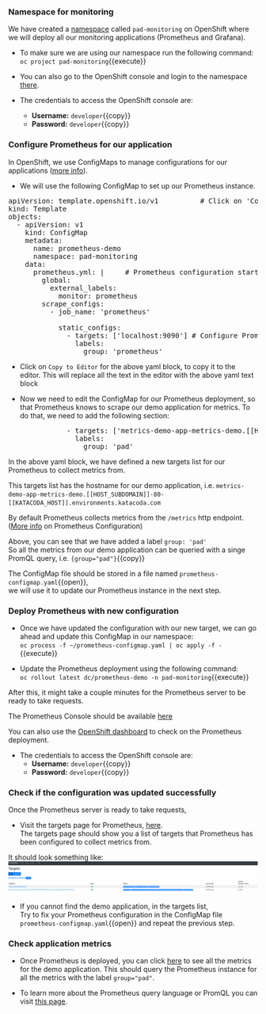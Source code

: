 
### Namespace for monitoring

We have created a [namespace](https://docs.openshift.com/container-platform/4.2/applications/projects/working-with-projects.html) called `pad-monitoring` on OpenShift where we will deploy all our monitoring applications (Prometheus and Grafana).

* To make sure we are using our namespace run the following command: <br>
`oc project pad-monitoring`{{execute}}

* You can also go to the OpenShift console and login to the namespace [there](https://console-openshift-console-[[HOST_SUBDOMAIN]]-443-[[KATACODA_HOST]].environments.katacoda.com/k8s/cluster/projects/pad-monitoring).

* The credentials to access the OpenShift console are:
  * **Username:** ``developer``{{copy}}
  * **Password:** ``developer``{{copy}}

### Configure Prometheus for our application

In OpenShift, we use ConfigMaps to manage configurations for our applications ([more info](https://docs.openshift.com/container-platform/3.11/dev_guide/configmaps.html#overview)).

* We will use the following ConfigMap to set up our Prometheus instance.

<pre class="file" data-filename="~/prometheus-configmap.yaml" data-target="replace">
apiVersion: template.openshift.io/v1          # Click on 'Copy to Editor' --->
kind: Template
objects:
  - apiVersion: v1          
    kind: ConfigMap
    metadata:
      name: prometheus-demo
      namespace: pad-monitoring
    data:     
      prometheus.yml: |     # Prometheus configuration starts below
        global:                   
          external_labels:
            monitor: prometheus
        scrape_configs:
          - job_name: 'prometheus'

            static_configs:
              - targets: ['localhost:9090'] # Configure Prometheus to scrape itself
                labels:
                  group: 'prometheus'
</pre>

* Click on `Copy to Editor` for the above yaml block, to copy it to the editor.
This will replace all the text in the editor with the above yaml text block

* Now we need to edit the ConfigMap for our Prometheus deployment, so that Prometheus knows to scrape our demo application for metrics.
To do that, we need to add the following section:

<pre class="file" data-filename="~/prometheus-configmap.yaml">
              - targets: ['metrics-demo-app-metrics-demo.[[HOST_SUBDOMAIN]]-80-[[KATACODA_HOST]].environments.katacoda.com'] # Click on 'Copy to Editor'->
                labels:
                  group: 'pad'
</pre>

In the above yaml block, we have defined a new targets list for our Prometheus to collect metrics from.

This targets list has the hostname for our demo application, i.e. `metrics-demo-app-metrics-demo.[[HOST_SUBDOMAIN]]-80-[[KATACODA_HOST]].environments.katacoda.com`

By default Prometheus collects metrics from the `/metrics` http endpoint. ([More info](https://prometheus.io/docs/prometheus/latest/configuration/configuration/) on Prometheus Configuration)

Above, you can see that we have added a label `group: 'pad'` <br>
So all the metrics from our demo application can be
queried with a singe PromQL query, i.e. `{group="pad"}`{{copy}}

The ConfigMap file should be stored in a file named `prometheus-configmap.yaml`{{open}}, <br>
we will use it to update our Prometheus instance in the next step.

### Deploy Prometheus with new configuration

* Once we have updated the configuration with our new target, we can go ahead and update this ConfigMap in our namespace: <br>
`oc process -f ~/prometheus-configmap.yaml | oc apply -f -`{{execute}}

* Update the Prometheus deployment using the following command: <br>
`oc rollout latest dc/prometheus-demo -n pad-monitoring`{{execute}}

After this, it might take a couple minutes for the Prometheus server to be ready to take requests.

The Prometheus Console should be available [here](http://prometheus-demo-route-pad-monitoring.[[HOST_SUBDOMAIN]]-80-[[KATACODA_HOST]].environments.katacoda.com)

You can also use the [OpenShift dashboard](https://console-openshift-console-[[HOST_SUBDOMAIN]]-443-[[KATACODA_HOST]].environments.katacoda.com/k8s/ns/pad-monitoring/deploymentconfigs/prometheus-demo) to check on the Prometheus deployment.

* The credentials to access the OpenShift console are:
  * **Username:** ``developer``{{copy}}
  * **Password:** ``developer``{{copy}}

### Check if the configuration was updated successfully
Once the Prometheus server is ready to take requests, <br>
* Visit the targets page for Prometheus, [here](http://prometheus-demo-route-pad-monitoring.[[HOST_SUBDOMAIN]]-80-[[KATACODA_HOST]].environments.katacoda.com/targets). <br>
  The targets page should show you a list of targets that Prometheus has been configured to collect metrics from.

It should look something like:
![Prometheus Targets Page](../../assets/introduction/deploy-prometheus-grafana/02-prometheus-targets-page.png)

* If you cannot find the demo application, in the targets list, <br>
Try to fix your Prometheus configuration in the ConfigMap file `prometheus-configmap.yaml`{{open}} and repeat the previous step.

### Check application metrics
* Once Prometheus is deployed, you can click [here](http://prometheus-demo-route-pad-monitoring.[[HOST_SUBDOMAIN]]-80-[[KATACODA_HOST]].environments.katacoda.com/graph?g0.range_input=1h&g0.expr={group%3D"pad"}) to see all the metrics for the demo application.
  This should query the Prometheus instance for all the metrics with the label `group="pad"`.

* To learn more about the Prometheus query language or PromQL you can visit [this page](https://prometheus.io/docs/prometheus/latest/querying/basics/#querying-prometheus).
